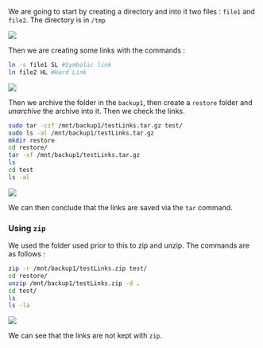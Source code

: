 We are going to start by creating a directory and into it two files : `file1` and `file2`. The directory is in `/tmp`

![](/home/jeremy/Images/2019-10-07-220637_335x121_scrot.png)

Then we are creating some links with the commands : 

```bash
ln -s file1 SL #Symbolic link
ln file2 HL #Hard Link
```

![](/home/jeremy/Images/2019-10-07-220925_533x302_scrot.png)

Then we archive the folder in the `backup1`, then create a `restore` folder and *unarchive* the archive into it. Then we check the links.

```bash
sudo tar -czf /mnt/backup1/testLinks.tar.gz test/
sudo ls -al /mnt/backup1/testLinks.tar.gz 
mkdir restore
cd restore/
tar -xf /mnt/backup1/testLinks.tar.gz 
ls
cd test
ls -al
```



![](/home/jeremy/Images/2019-10-07-221350_738x315_scrot.png)

We can then conclude that the links are saved via the `tar` command.

### Using `zip`

We used the folder used prior to this to zip and unzip. The commands are as follows : 

```bash
zip -r /mnt/backup1/testLinks.zip test/
cd restore/
unzip /mnt/backup1/testLinks.zip -d .
cd test/
ls
ls -la
```

![](/home/jeremy/Images/2019-10-07-223638_581x523_scrot.png)

We can see that the links are not kept with `zip`.